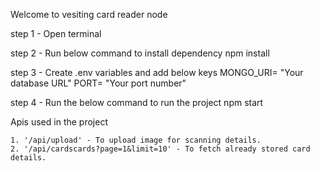 Welcome to vesiting card reader node

step 1 - Open terminal

step 2 - Run below command to install dependency
    npm install

step 3 - Create .env variables and add below keys
    MONGO_URI= "Your database URL"
    PORT= "Your port number"

step 4 - Run the below command to run the project
    npm start


Apis used in the project

    1. '/api/upload' - To upload image for scanning details.
    2. '/api/cardscards?page=1&limit=10' - To fetch already stored card details.